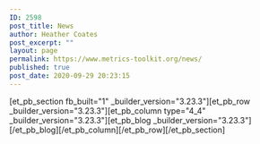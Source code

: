 ```yaml
---
ID: 2598
post_title: News
author: Heather Coates
post_excerpt: ""
layout: page
permalink: https://www.metrics-toolkit.org/news/
published: true
post_date: 2020-09-29 20:23:15
---
```

[et_pb_section fb_built="1" _builder_version="3.23.3"][et_pb_row _builder_version="3.23.3"][et_pb_column type="4_4" _builder_version="3.23.3"][et_pb_blog _builder_version="3.23.3"][/et_pb_blog][/et_pb_column][/et_pb_row][/et_pb_section]